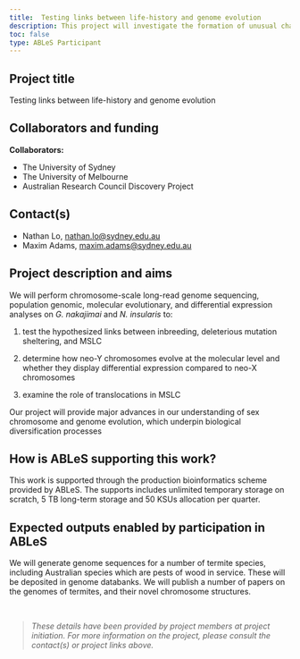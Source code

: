 ```yaml
---
title:  Testing links between life-history and genome evolution
description: This project will investigate the formation of unusual chains of chromosomes that are increasingly being found in various vertebrate and invertebrate taxa, using an organism in which they are most commonly found, termites. We will test the hypothesis that inbreeding drives the evolution of meiotic sex linked chromosomes. 
toc: false
type: ABLeS Participant
---
```


## Project title

Testing links between life-history and genome evolution

## Collaborators and funding

**Collaborators:**

- The University of Sydney
- The University of Melbourne
- Australian Research Council Discovery Project

## Contact(s)

- Nathan Lo, <nathan.lo@sydney.edu.au>
- Maxim Adams, <maxim.adams@sydney.edu.au>

## Project description and aims

We will perform chromosome-scale long-read genome sequencing, population genomic, molecular evolutionary, and differential expression analyses on *G. nakajimai* and *N. insularis* to:

1. test the hypothesized links between inbreeding, deleterious mutation sheltering, and MSLC

2. determine how neo-Y chromosomes evolve at the molecular level and whether they display differential expression compared to neo-X chromosomes

3. examine the role of translocations in MSLC

Our project will provide major advances in our understanding of sex chromosome and genome evolution, which underpin biological diversification processes

## How is ABLeS supporting this work?

This work is supported through the production bioinformatics scheme provided by ABLeS. The supports includes unlimited temporary storage on scratch, 5 TB long-term storage and 50 KSUs allocation per quarter.

## Expected outputs enabled by participation in ABLeS

We will generate genome sequences for a number of termite species, including Australian species which are pests of wood in service. These will be deposited in genome databanks. 
We will publish a number of papers on the genomes of termites, and their novel chromosome structures.

<br/>

> *These details have been provided by project members at project initiation. For more information on the project, please consult the contact(s) or project links above.*
